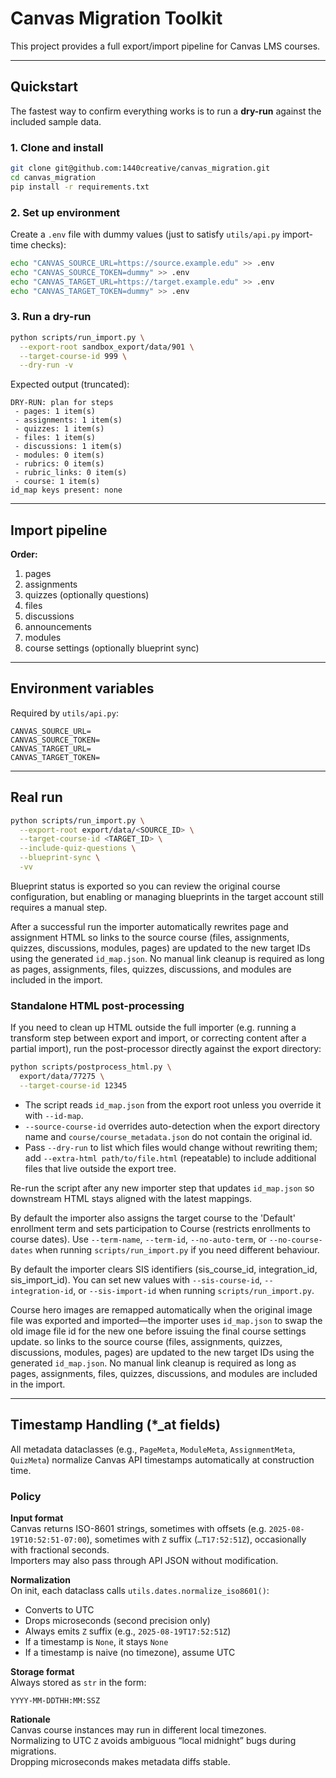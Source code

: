 # Canvas Migration Toolkit

This project provides a full export/import pipeline for Canvas LMS courses.

---

## Quickstart

The fastest way to confirm everything works is to run a **dry-run** against the included sample data.

### 1. Clone and install

```bash
git clone git@github.com:1440creative/canvas_migration.git
cd canvas_migration
pip install -r requirements.txt
```

### 2. Set up environment

Create a `.env` file with dummy values (just to satisfy `utils/api.py` import-time checks):

```bash
echo "CANVAS_SOURCE_URL=https://source.example.edu" >> .env
echo "CANVAS_SOURCE_TOKEN=dummy" >> .env
echo "CANVAS_TARGET_URL=https://target.example.edu" >> .env
echo "CANVAS_TARGET_TOKEN=dummy" >> .env
```

### 3. Run a dry-run

```bash
python scripts/run_import.py \
  --export-root sandbox_export/data/901 \
  --target-course-id 999 \
  --dry-run -v
```

Expected output (truncated):

```text
DRY-RUN: plan for steps
 - pages: 1 item(s)
 - assignments: 1 item(s)
 - quizzes: 1 item(s)
 - files: 1 item(s)
 - discussions: 1 item(s)
 - modules: 0 item(s)
 - rubrics: 0 item(s)
 - rubric_links: 0 item(s)
 - course: 1 item(s)
id_map keys present: none
```

---

## Import pipeline

**Order:**

1. pages
2. assignments
3. quizzes (optionally questions)
4. files
5. discussions
6. announcements
7. modules
8. course settings (optionally blueprint sync)

---

## Environment variables

Required by `utils/api.py`:

```
CANVAS_SOURCE_URL=
CANVAS_SOURCE_TOKEN=
CANVAS_TARGET_URL=
CANVAS_TARGET_TOKEN=
```

---

## Real run

```bash
python scripts/run_import.py \
  --export-root export/data/<SOURCE_ID> \
  --target-course-id <TARGET_ID> \
  --include-quiz-questions \
  --blueprint-sync \
  -vv
```
Blueprint status is exported so you can review the original course configuration, but enabling or managing blueprints in the target account still requires a manual step.

After a successful run the importer automatically rewrites page and assignment HTML so links to the source course (files, assignments, quizzes, discussions, modules, pages) are updated to the new target IDs using the generated `id_map.json`. No manual link cleanup is required as long as pages, assignments, files, quizzes, discussions, and modules are included in the import.

### Standalone HTML post-processing

If you need to clean up HTML outside the full importer (e.g. running a transform step between export and import, or correcting content after a partial import), run the post-processor directly against the export directory:

```bash
python scripts/postprocess_html.py \
  export/data/77275 \
  --target-course-id 12345
```

- The script reads `id_map.json` from the export root unless you override it with `--id-map`.
- `--source-course-id` overrides auto-detection when the export directory name and `course/course_metadata.json` do not contain the original id.
- Pass `--dry-run` to list which files would change without rewriting them; add `--extra-html path/to/file.html` (repeatable) to include additional files that live outside the export tree.

Re-run the script after any new importer step that updates `id_map.json` so downstream HTML stays aligned with the latest mappings.

By default the importer also assigns the target course to the 'Default' enrollment term and sets participation to Course (restricts enrollments to course dates). Use `--term-name`, `--term-id`, `--no-auto-term`, or `--no-course-dates` when running `scripts/run_import.py` if you need different behaviour.

By default the importer clears SIS identifiers (sis_course_id, integration_id, sis_import_id). You can set new values with `--sis-course-id`, `--integration-id`, or `--sis-import-id` when running `scripts/run_import.py`.

Course hero images are remapped automatically when the original image file was exported and imported—the importer uses `id_map.json` to swap the old image file id for the new one before issuing the final course settings update.
 so links to the source course (files, assignments, quizzes, discussions, modules, pages) are updated to the new target IDs using the generated `id_map.json`. No manual link cleanup is required as long as pages, assignments, files, quizzes, discussions, and modules are included in the import.


---

## Timestamp Handling (\*\_at fields)

All metadata dataclasses (e.g., `PageMeta`, `ModuleMeta`, `AssignmentMeta`, `QuizMeta`) normalize Canvas API timestamps automatically at construction time.

### Policy

**Input format**  
Canvas returns ISO-8601 strings, sometimes with offsets (e.g. `2025-08-19T10:52:51-07:00`), sometimes with `Z` suffix (`…T17:52:51Z`), occasionally with fractional seconds.  
Importers may also pass through API JSON without modification.

**Normalization**  
On init, each dataclass calls `utils.dates.normalize_iso8601()`:

- Converts to UTC
- Drops microseconds (second precision only)
- Always emits `Z` suffix (e.g., `2025-08-19T17:52:51Z`)
- If a timestamp is `None`, it stays `None`
- If a timestamp is naive (no timezone), assume UTC

**Storage format**  
Always stored as `str` in the form:

```
YYYY-MM-DDTHH:MM:SSZ
```

**Rationale**  
Canvas course instances may run in different local timezones.  
Normalizing to UTC `Z` avoids ambiguous “local midnight” bugs during migrations.  
Dropping microseconds makes metadata diffs stable.
